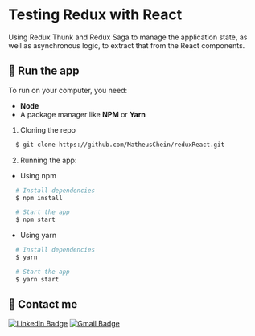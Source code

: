 # Testing Redux with React 

Using Redux Thunk and Redux Saga to manage the application state, as well as asynchronous logic, to extract that from the React components.

## :rocket: Run the app

To run on your computer, you need:
  - **Node**
  - A package manager like **NPM** or **Yarn**

1. Cloning the repo

```sh
  $ git clone https://github.com/MatheusChein/reduxReact.git
```

2. Running the app:
  - Using npm

```sh
  # Install dependencies
  $ npm install

  # Start the app
  $ npm start
```
 - Using yarn

```sh
  # Install dependencies
  $ yarn

  # Start the app
  $ yarn start
```

## :briefcase: Contact me <br>

[![Linkedin Badge](https://img.shields.io/badge/-MatheusChein-blue?style=flat-square&logo=Linkedin&logoColor=white&link=https://www.linkedin.com/in/matheus-chein/)](https://www.linkedin.com/in/matheus-chein/) 
[![Gmail Badge](https://img.shields.io/badge/-matheuschein@gmail.com-c14438?style=flat-square&logo=Gmail&logoColor=white&link=mailto:matheuschein@gmail.com)](mailto:matheuschein@gmail.com)